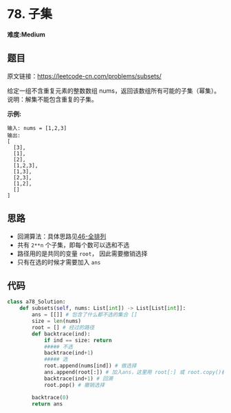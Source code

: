 # 78. 子集
**难度:Medium**
## 题目
原文链接：https://leetcode-cn.com/problems/subsets/

给定一组不含重复元素的整数数组 nums，返回该数组所有可能的子集（幂集）。  
说明：解集不能包含重复的子集。

**示例:**
```
输入: nums = [1,2,3]
输出:
[
  [3],
  [1],
  [2],
  [1,2,3],
  [1,3],
  [2,3],
  [1,2],
  []
]
```

## 思路
* 回溯算法：具体思路见[46-全排列](https://github.com/czzbb/leetcode-python/blob/master/code/0046-%E5%85%A8%E6%8E%92%E5%88%97.md)
* 共有 `2**n` 个子集，即每个数可以选和不选
* 路径用的是共同的变量 `root`， 因此需要撤销选择
* 只有在选的时候才需要加入 `ans`

## 代码
```python
class a78_Solution:
    def subsets(self, nums: List[int]) -> List[List[int]]:
        ans = [[]] # 包含了什么都不选的集合 []
        size = len(nums)
        root = [] # 经过的路径
        def backtrace(ind):
            if ind == size: return
            ##### 不选
            backtrace(ind+1)
            ##### 选
            root.append(nums[ind]) # 做选择
            ans.append(root[:]) # 加入ans，这里用 root[:] 或 root.copy()都行，但不能用 root
            backtrace(ind+1) # 回溯
            root.pop() # 撤销选择

        backtrace(0)
        return ans
```

